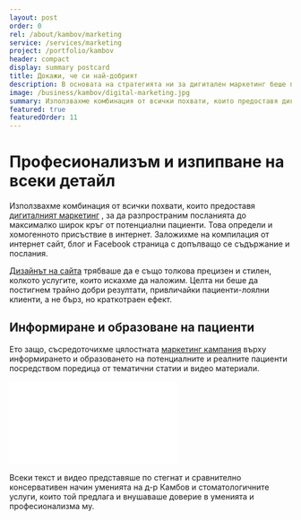 ```yaml
---
layout: post
order: 0
rel: /about/kambov/marketing
service: /services/marketing
project: /portfolio/kambov
header: compact
display: summary postcard
title: Докажи, че си най-добрият
description: В основата на стратегията ни за дигитален маркетинг беше представянето на д-р Камбов като добър специалист и изграждането на доверие към него.
image: /business/kambov/digital-marketing.jpg
summary: Използвахме комбинация от всички похвати, които предоставя дигиталният маркетинг , за да разпространим посланията до максималко широк кръг от потенциални пациенти. Това определи и хомогенното присъствие в интернет. Заложихме на компилация от интернет сайт, блог и Facebook страница с допълващо се съдържание и послания.
featured: true
featuredOrder: 11
---
```

# Професионализъм и изпипване на всеки детайл
Използвахме комбинация от всички похвати, които предоставя [дигиталният маркетинг](./../../маркетинг/маркетинг-стратегия.html) , за да разпространим посланията до максималко широк кръг от потенциални пациенти. Това определи и хомогенното присъствие в интернет. Заложихме на компилация от интернет сайт, блог и Facebook страница с допълващо се съдържание и послания.

[Дизайнът на сайта](./../../маркетинг/уеб-дизайн.html) трябваше да е също толкова прецизен и стилен, колкото услугите, които искахме да наложим. Целта ни беше да постигнем трайно добри резултати, привличайки пациенти-лоялни клиенти, а не бърз, но краткотраен ефект. 

## Информиране и образоване на пациенти
Ето защо, съсредоточихме цялостната [маркетинг кампания](./../../маркетинг/маркетинг-стратегия.html) върху информирането и образоването на потенциалните и реалните пациенти посредством поредица от тематични статии и видео материали. 

<iframe  data-aspect="0.5625" src="//www.youtube.com/embed/Glh-CerMXdM?rel=0" frameborder="0" allowfullscreen></iframe>

Всеки текст и видео представяше по стегнат и сравнително консервативен начин уменията на д-р Камбов и стоматологичните услуги, които той предлага и внушаваше доверие в уменията и професионализма му.